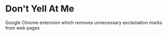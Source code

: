 # Don't Yell At Me
Google Chrome extension which removes unnecessary exclamation marks from web pages
